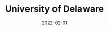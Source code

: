 ---
title: "University of Delaware"
collection: teaching
type: "Instructor"
permalink: /teaching/2023-winter-teaching-ucsd
venue: "University of Delaware"
date: 2022-02-01
location: "Newark, DE"
excerpt: 'Courses at the Econ department
*Graduate Development Economics (PhD Field Course) <span style="color:blue">[Link to Dev Econ Syllabus](https://manaswinirao.com/files/F2025_Econ846_syllabus.pdf)</span>
*Intermediate Microeconomic Theory with Calculus (Undergraduate Core Course) <span style="color:blue">[Link to Int Micro Theory Syllabus](https://manaswinirao.com/files/Fall2025_Econ301_syllabus.pdf)</span>'
---